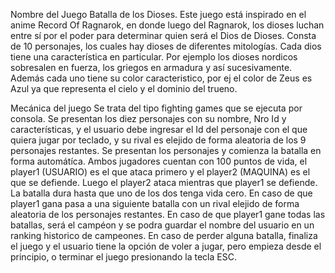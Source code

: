 Nombre del Juego Batalla de los Dioses.
Este juego está inspirado en el anime Record Of Ragnarok, en donde luego del Ragnarok, los dioses luchan entre sí por el poder para determinar quien será el Dios de Dioses.
Consta de 10 personajes, los cuales hay dioses de diferentes mitologías. 
Cada dios tiene una característica en particular. Por ejemplo los dioses nordicos sobresalen en fuerza, los griegos en armadura y así sucesivamente. Además cada uno tiene su color caracteristico, por ej el color de Zeus es Azul ya que representa el cielo y el dominio del trueno.

Mecánica del juego
Se trata del tipo fighting games que se ejecuta por consola.
Se presentan los diez personajes con su nombre, Nro Id y características, y el usuario debe ingresar el Id del personaje con el que quiera jugar por teclado, y su rival es elejido de forma aleatoria de los 9 personajes restantes.
Se presentan los personajes y comienza la batalla en forma automátíca.
Ambos jugadores cuentan con 100 puntos de vida, el player1 (USUARIO) es el que ataca primero y el player2 (MAQUINA) es el que se defiende. Luego el player2 ataca mientras que player1 se defiende.
La batalla dura hasta que uno de los dos tenga vida cero. En caso de que player1 gana pasa a una siguiente batalla con un rival elejido de forma aleatoria de los personajes restantes.
En caso de que player1 gane todas las batallas, será el campéon y se podra guardar el nombre del usuario en un ranking historico de campeones. En caso de perder alguna batalla, finaliza el juego y el usuario tiene la opción de voler a jugar, pero empieza desde el principio, o terminar el juego presionando la tecla ESC.